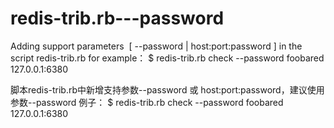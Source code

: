 # redis-trib.rb---password


Adding support parameters  [ --password | host:port:password ] in the script redis-trib.rb
for example：
$ redis-trib.rb check --password foobared 127.0.0.1:6380


脚本redis-trib.rb中新增支持参数--password 或 host:port:password，建议使用参数--password
例子：
$ redis-trib.rb check --password foobared 127.0.0.1:6380
